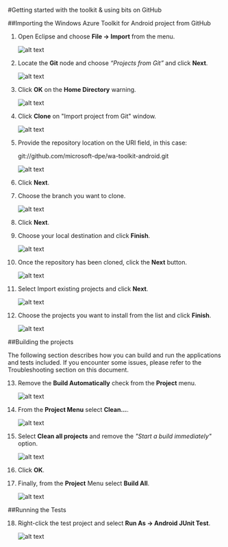 #Getting started with the toolkit & using bits on GitHub

##Importing the Windows Azure Toolkit for Android project from GitHub

1.	Open Eclipse and choose **File -> Import** from the menu.

	![alt text](https://github.com/microsoft-dpe/wa-toolkit-android/raw/develop/docs/img/2_1.png "Title")
	
2.	Locate the **Git** node and choose *“Projects from Git”* and click **Next**.

	![alt text](https://github.com/microsoft-dpe/wa-toolkit-android/raw/develop/docs/img/2_2.png "Title")
	
3.	Click **OK** on the **Home Directory** warning.

	![alt text](https://github.com/microsoft-dpe/wa-toolkit-android/raw/develop/docs/img/2_3.png "Title")

4.	Click **Clone** on "Import project from Git" window.
	
	![alt text](https://github.com/microsoft-dpe/wa-toolkit-android/raw/develop/docs/img/2_4.png "Title")
	
5.	Provide the repository location on the URI field, in this case:

	git://github.com/microsoft-dpe/wa-toolkit-android.git
	
	![alt text](https://github.com/microsoft-dpe/wa-toolkit-android/raw/develop/docs/img/2_5.png "Title")
	
6.	Click **Next**.
7.	Choose the branch you want to clone.

	![alt text](https://github.com/microsoft-dpe/wa-toolkit-android/raw/develop/docs/img/2_6.png "Title")
	
8.	Click **Next**.
9.	Choose your local destination and click **Finish**.

	![alt text](https://github.com/microsoft-dpe/wa-toolkit-android/raw/develop/docs/img/2_7.png "Title")
	
10.	Once the repository has been cloned, click the **Next** button.

	![alt text](https://github.com/microsoft-dpe/wa-toolkit-android/raw/develop/docs/img/2_8.png "Title")
	
11.	Select Import existing projects and click **Next**.

	![alt text](https://github.com/microsoft-dpe/wa-toolkit-android/raw/develop/docs/img/2_9.png "Title")
	
12.	Choose the projects you want to install from the list and click **Finish**.

	![alt text](https://github.com/microsoft-dpe/wa-toolkit-android/raw/develop/docs/img/2_10.png "Title")

##Building the projects

The following section describes how you can build and run the applications and tests included. If you encounter some issues, please refer to the Troubleshooting section on this document.

13.	Remove the **Build Automatically** check from the **Project** menu.

	![alt text](https://github.com/microsoft-dpe/wa-toolkit-android/raw/develop/docs/img/2_11.png "Title")
	
14.	From the **Project Menu** select **Clean…**.
	
	![alt text](https://github.com/microsoft-dpe/wa-toolkit-android/raw/develop/docs/img/2_12.png "Title")

15.	Select **Clean all projects** and remove the *"Start a build immediately"* option.

	![alt text](https://github.com/microsoft-dpe/wa-toolkit-android/raw/develop/docs/img/2_13.png "Title")
	
16.	Click **OK**.
17.	Finally, from the **Project** Menu select **Build All**.

	![alt text](https://github.com/microsoft-dpe/wa-toolkit-android/raw/develop/docs/img/2_14.png "Title")
	
##Running the Tests

18.	Right-click the test project and select **Run As -> Android JUnit Test**.

	![alt text](https://github.com/microsoft-dpe/wa-toolkit-android/raw/develop/docs/img/2_15.png "Title")
